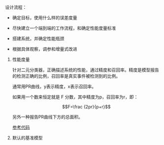 设计流程：

- 确定目标，使用什么样的误差度量

- 尽快建立一个端到端的工作流程，和确定性能度量标准

- 搭建系统，并确定性能瓶颈

- 根据具体观察，调参和增量式改进

1. 性能度量

    针对二元分类器，正确描述系统的性能，通过精度和召回率。精度是模型报告的检测正确的比例，召回率是真实事件被检测到的比例。

    通常用PR曲线，y表示精度，x表示召回率。
    
    如果用一个数来恒定就是 F 分数，其中精度为p，召回率为r，即： 
    
    $$F=\frac {2pr}{p+r}$$

    另外一种报告PR曲线下方的总面积。

    [参考代码](./code/11-1.py)

2. 默认的基准模型

    